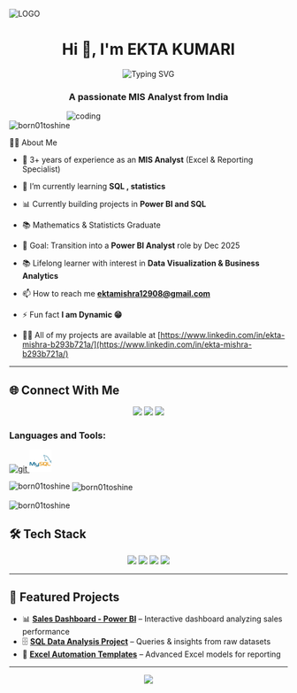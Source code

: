 ![LOGO](https://github.com/Born01toshine/Born01tishine/blob/main/1733978314307.jpeg)

<h1 align="center">Hi 👋, I'm EKTA KUMARI</h1>
<p align="center">
  <img src="https://readme-typing-svg.herokuapp.com?font=Fira+Code&pause=1000&color=FF5733&center=true&vCenter=true&width=500&lines=MIS+Analyst+%7C+Power+BI+Enthusiast;Data+Analytics+%7C+Business+Insights;Excel+%7C+SQL+%7C+Power+BI+%7C+Python" alt="Typing SVG" />
</p>

<h3 align="center">A passionate MIS Analyst from India</h3>

<img align="right" alt="coding" width="400" src="https://miro.medium.com/v2/resize:fit:640/format:webp/1*DsIpnvUFCtKFEXCWLx3g5Q.gif">

<p align="left"> <img src="https://komarev.com/ghpvc/?username=born01toshine&label=Profile%20views&color=0e75b6&style=flat" alt="born01toshine" /> </p>



 👩‍💻 About Me
- 💼 3+ years of experience as an **MIS Analyst** (Excel & Reporting Specialist)
- 🌱 I’m currently learning **SQL , statistics**
- 📊 Currently building projects in **Power BI and SQL**
- 📚 Mathematics & Statisticts Graduate
- 🎯 Goal: Transition into a **Power BI Analyst** role by Dec 2025  
- 📚 Lifelong learner with interest in **Data Visualization & Business Analytics**
- 📫 How to reach me **ektamishra12908@gmail.com**

- ⚡ Fun fact **I am Dynamic 😁**
- 👨‍💻 All of my projects are available at [https://www.linkedin.com/in/ekta-mishra-b293b721a/](https://www.linkedin.com/in/ekta-mishra-b293b721a/)




---


## 🌐 Connect With Me

 <p align="center">
  <a href="https://www.linkedin.com/in/your-linkedin/"><img src="https://img.shields.io/badge/LinkedIn-0e76a8?style=for-the-badge&logo=linkedin&logoColor=white"/></a>
  <a href="mailto:yourmail@gmail.com"><img src="https://img.shields.io/badge/Gmail-d14836?style=for-the-badge&logo=gmail&logoColor=white"/></a>
  <a href="https://github.com/YourGitHubUsername"><img src="https://img.shields.io/badge/GitHub-100000?style=for-the-badge&logo=github&logoColor=white"/></a>
</p>

</p>

<h3 align="left">Languages and Tools:</h3>
<p align="left"> <a href="https://git-scm.com/" target="_blank" rel="noreferrer"> <img src="https://www.vectorlogo.zone/logos/git-scm/git-scm-icon.svg" alt="git" width="40" height="40"/> </a> <a href="https://www.mysql.com/" target="_blank" rel="noreferrer"> <img src="https://raw.githubusercontent.com/devicons/devicon/master/icons/mysql/mysql-original-wordmark.svg" alt="mysql" width="40" height="40"/> </a> </p>

<p><img align="left" src="https://github-readme-stats.vercel.app/api/top-langs?username=born01toshine&show_icons=true&locale=en&layout=compact" alt="born01toshine" /></p>

<p>&nbsp;<img align="center" src="https://github-readme-stats.vercel.app/api?username=born01toshine&show_icons=true&locale=en" alt="born01toshine" /></p>

<p><img align="center" src="https://github-readme-streak-stats.herokuapp.com/?user=born01toshine&" alt="born01toshine" /></p>


## 🛠️ Tech Stack

<p align="center">
  <img width="50" src="https://upload.wikimedia.org/wikipedia/commons/thumb/3/34/Microsoft_Office_Excel_%282019%E2%80%93present%29.svg/512px-Microsoft_Office_Excel_%282019%E2%80%93present%29.svg.png?20190925171014" />
  <img  width="110" src="https://www.forestgt.com.au/wp-content/uploads/2022/03/Signature-banner-13.png" />
  <img  width="100" src="https://encrypted-tbn0.gstatic.com/images?q=tbn:ANd9GcQ_881BMAK4h7fqSHLcuV7AFBkcm73_YaGHgQ&s" />
  <img  width="100" src="https://logos-world.net/wp-content/uploads/2021/10/Python-Symbol.png" />
 
</p>

---

## 🚀 Featured Projects
- 📊 **[Sales Dashboard - Power BI](#)** – Interactive dashboard analyzing sales performance  
- 🗄 **[SQL Data Analysis Project](#)** – Queries & insights from raw datasets  
- 📑 **[Excel Automation Templates](#)** – Advanced Excel models for reporting  


---

<!-- Footer -->
<p align="center">
  <img src="https://capsule-render.vercel.app/api?type=waving&color=0:FFAF7B,100:3A1C71&height=100&section=footer"/>
</p>

